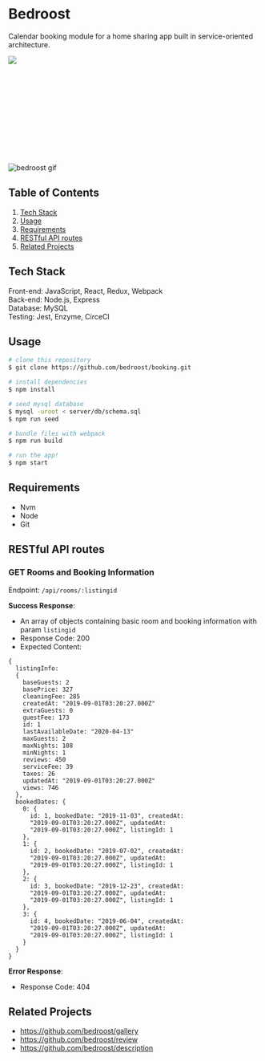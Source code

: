 # Bedroost

Calendar booking module for a home sharing app built in service-oriented architecture.
<div style="width:1280px; height:200px; overflow:hidden;">
 <img src="https://i.ibb.co/Wn1VWGY/1280x640-copy.png" />
</div>

![bedroost gif](https://media.giphy.com/media/gKxi7Q2l04fHocMt4O/giphy.gif)

## Table of Contents

1. [Tech Stack](#tech-stack)
1. [Usage](#usage)
1. [Requirements](#requirements)
1. [RESTful API routes](#restful-api-routes)
1. [Related Projects](#related-projects)

## Tech Stack

Front-end: JavaScript, React, Redux, Webpack
<br />
Back-end: Node.js, Express
<br />
Database: MySQL
<br />
Testing: Jest, Enzyme, CirceCI

## Usage

```bash
# clone this repository
$ git clone https://github.com/bedroost/booking.git

# install dependencies
$ npm install

# seed mysql database
$ mysql -uroot < server/db/schema.sql
$ npm run seed

# bundle files with webpack
$ npm run build

# run the app!
$ npm start
```

## Requirements

- Nvm
- Node
- Git

## RESTful API routes
### GET Rooms and Booking Information

Endpoint: ```/api/rooms/:listingid```

**Success Response**:
  * An array of objects containing basic room and booking information with param ```listingid```
  * Response Code: 200
  * Expected Content:

```
{
  listingInfo:
  {
    baseGuests: 2
    basePrice: 327
    cleaningFee: 285
    createdAt: "2019-09-01T03:20:27.000Z"
    extraGuests: 0
    guestFee: 173
    id: 1
    lastAvailableDate: "2020-04-13"
    maxGuests: 2
    maxNights: 108
    minNights: 1
    reviews: 450
    serviceFee: 39
    taxes: 26
    updatedAt: "2019-09-01T03:20:27.000Z"
    views: 746
  },
  bookedDates: {
    0: {
      id: 1, bookedDate: "2019-11-03", createdAt: 
      "2019-09-01T03:20:27.000Z", updatedAt: 
      "2019-09-01T03:20:27.000Z", listingId: 1
    },
    1: {
      id: 2, bookedDate: "2019-07-02", createdAt: 
      "2019-09-01T03:20:27.000Z", updatedAt: 
      "2019-09-01T03:20:27.000Z", listingId: 1
    },
    2: {
      id: 3, bookedDate: "2019-12-23", createdAt: 
      "2019-09-01T03:20:27.000Z", updatedAt: 
      "2019-09-01T03:20:27.000Z", listingId: 1
    },
    3: {
      id: 4, bookedDate: "2019-06-04", createdAt: 
      "2019-09-01T03:20:27.000Z", updatedAt: 
      "2019-09-01T03:20:27.000Z", listingId: 1
    }
  }
}
```

**Error Response**: 
  * Response Code: 404

## Related Projects

  - https://github.com/bedroost/gallery
  - https://github.com/bedroost/review
  - https://github.com/bedroost/description
